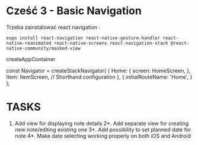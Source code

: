 # Cześć 3 - Basic Navigation

Trzeba zainstalować react navigation :
```
expo install react-navigation react-native-gesture-handler react-native-reanimated react-native-screens react-navigation-stack @react-native-community/masked-view
```

createAppContainer

const Navigator = createStackNavigator(
    {
        Home: {
            screen: HomeScreen,
        },
        Item: ItemScreen, // Shorthand configuration
    },
    {
        initialRouteName: 'Home',
    }
);

# TASKS
1. Add view for displaying note details
2*. Add separate view for creating new note/editing existing one
3*. Add possibility to set planned date for note
4*. Make date selecting working properly on both iOS and Android